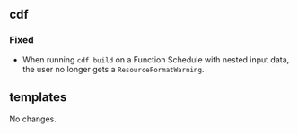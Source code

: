 ## cdf 

### Fixed

- When running `cdf build` on a Function Schedule with nested input
data, the user no longer gets a `ResourceFormatWarning`.

## templates

No changes.